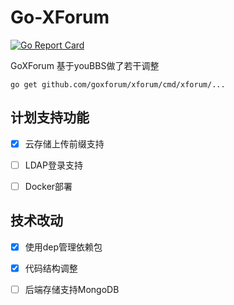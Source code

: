 # Go-XForum
[![Go Report Card](https://goreportcard.com/badge/github.com/goxforum/xforum)](https://goreportcard.com/report/github.com/goxforum/xforum)

GoXForum 基于youBBS做了若干调整

```
go get github.com/goxforum/xforum/cmd/xforum/...
```

## 计划支持功能
- [x] 云存储上传前缀支持
- [ ] LDAP登录支持
- [ ] Docker部署


## 技术改动
- [x] 使用dep管理依赖包
- [x] 代码结构调整
- [ ] 后端存储支持MongoDB

